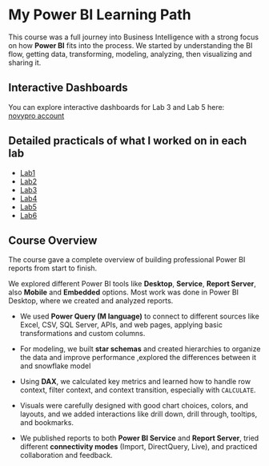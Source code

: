 # My Power BI Learning Path

This course was a full journey into Business Intelligence with a strong focus on how **Power BI** fits into the process. We started by understanding the BI flow, getting data, transforming, modeling, analyzing, then visualizing and sharing it.

## Interactive Dashboards
You can explore interactive dashboards for Lab 3 and Lab 5 here: 
<br> [novypro account](https://my.novypro.com/shahd-hesham)

## Detailed practicals of what I worked on in each lab
 - [Lab1](./Day01/)<br>
 - [Lab2](./Day02/)<br>
 - [Lab3](./Day03/)<br>
 - [Lab4](./Day04/)<br>
 - [Lab5](./Day05/)<br>
 - [Lab6](./Day06/)


## Course Overview

The course gave a complete overview of building professional Power BI reports from start to finish.

We explored different Power BI tools like **Desktop**, **Service**, **Report Server**, also **Mobile** and **Embedded** options. Most work was done in Power BI Desktop, where we created and analyzed reports.

- We used **Power Query (M language)** to connect to different sources like Excel, CSV, SQL Server, APIs, and web pages, applying basic transformations and custom columns.
    
- For modeling, we built **star schemas** and created hierarchies to organize the data and improve performance ,explored the differences between it and snowflake model 
    
- Using **DAX**, we calculated key metrics and learned how to handle row context, filter context, and context transition, especially with `CALCULATE`.
    
- Visuals were carefully designed with good chart choices, colors, and layouts, and we added interactions like drill down, drill through, tooltips, and bookmarks.
    
- We published reports to both **Power BI Service** and **Report Server**, tried different **connectivity modes** (Import, DirectQuery, Live), and practiced collaboration and feedback.
